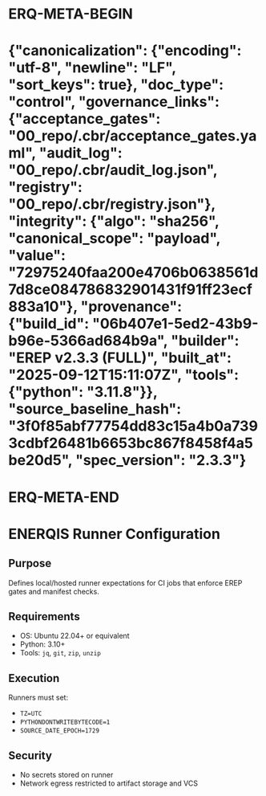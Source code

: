 # ERQ-META-BEGIN
# {"canonicalization": {"encoding": "utf-8", "newline": "LF", "sort_keys": true}, "doc_type": "control", "governance_links": {"acceptance_gates": "00_repo/.cbr/acceptance_gates.yaml", "audit_log": "00_repo/.cbr/audit_log.json", "registry": "00_repo/.cbr/registry.json"}, "integrity": {"algo": "sha256", "canonical_scope": "payload", "value": "72975240faa200e4706b0638561d7d8ce084786832901431f91ff23ecf883a10"}, "provenance": {"build_id": "06b407e1-5ed2-43b9-b96e-5366ad684b9a", "builder": "EREP v2.3.3 (FULL)", "built_at": "2025-09-12T15:11:07Z", "tools": {"python": "3.11.8"}}, "source_baseline_hash": "3f0f85abf77754dd83c15a4b0a7393cdbf26481b6653bc867f8458f4a5be20d5", "spec_version": "2.3.3"}
# ERQ-META-END

# ENERQIS Runner Configuration

## Purpose
Defines local/hosted runner expectations for CI jobs that enforce EREP gates and manifest checks.

## Requirements
- OS: Ubuntu 22.04+ or equivalent
- Python: 3.10+
- Tools: `jq`, `git`, `zip`, `unzip`

## Execution
Runners must set:
- `TZ=UTC`
- `PYTHONDONTWRITEBYTECODE=1`
- `SOURCE_DATE_EPOCH=1729`

## Security
- No secrets stored on runner
- Network egress restricted to artifact storage and VCS
